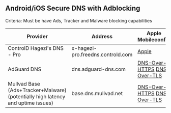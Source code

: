 ## Android/iOS Secure DNS with Adblocking
Criteria: Must be have Ads, Tracker and Malware blocking capabilities

| Provider | Address | Apple Mobileconfig
| --- | --- | --- |
| ControlD Hagezi's DNS - Pro| x-hagezi-pro.freedns.controld.com | [Apple](https://api.controld.com/mobileconfig/x-hagezi-proplus?type=free&exclude_common=1) |
| AdGuard DNS | dns.adguard-dns.com | [DNS-Over-HTTPS](https://github.com/arfshl/personal-blocklist/raw/refs/heads/main/appledns/adguard-dns-doh.mobileconfig) [DNS-Over-TLS](https://github.com/arfshl/personal-blocklist/raw/refs/heads/main/appledns/adguard-dns-dot.mobileconfig) |
| Mullvad Base (Ads+Tracker+Malware) (potentially high latency and uptime issues) | base.dns.mullvad.net | [DNS-Over-HTTPS](https://github.com/mullvad/encrypted-dns-profiles/raw/refs/heads/main/base/mullvad-encrypted-dns-https-base.mobileconfig) [DNS-Over-TLS](https://github.com/mullvad/encrypted-dns-profiles/raw/refs/heads/main/base/mullvad-encrypted-dns-tls-base.mobileconfig)|
